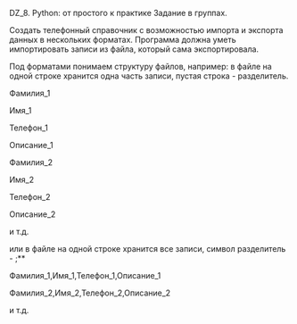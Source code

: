 DZ_8. Python: от простого к практике
Задание в группах.

Создать телефонный справочник с возможностью импорта и экспорта данных в нескольких форматах.
Программа должна уметь импортировать записи из файла, который сама экспортировала.

Под форматами понимаем структуру файлов, например:
 в файле на одной строке хранится одна часть записи, пустая строка - разделитель. 

Фамилия_1

Имя_1

Телефон_1

Описание_1

Фамилия_2

Имя_2

Телефон_2

Описание_2

и т.д.

   или в файле на одной строке хранится все записи, символ разделитель - ;**

Фамилия_1,Имя_1,Телефон_1,Описание_1

Фамилия_2,Имя_2,Телефон_2,Описание_2

и т.д.